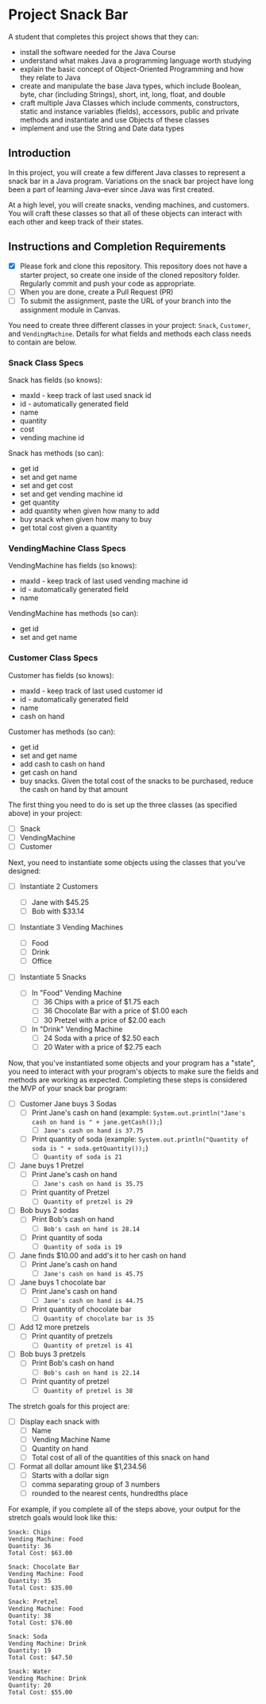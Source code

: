 # Project Snack Bar

A student that completes this project shows that they can:

- install the software needed for the Java Course
- understand what makes Java a programming language worth studying
- explain the basic concept of Object-Oriented Programming and how they relate to Java
- create and manipulate the base Java types, which include Boolean, byte, char (including Strings), short, int, long, float, and double
- craft multiple Java Classes which include comments, constructors, static and instance variables (fields), accessors, public and private methods and instantiate and use Objects of these classes
- implement and use the String and Date data types

## Introduction

In this project, you will create a few different Java classes to represent a snack bar in a Java program. Variations on the snack bar project have long been a part of learning Java–ever since Java was first created.

At a high level, you will create snacks, vending machines, and customers. You will craft these classes so that all of these objects can interact with each other and keep track of their states.

## Instructions and Completion Requirements

- [x] Please fork and clone this repository. This repository does not have a starter project, so create one inside of the cloned repository folder. Regularly commit and push your code as appropriate.
- [ ] When you are done, create a Pull Request (PR)
- [ ] To submit the assignment, paste the URL of your branch into the assignment module in Canvas.

You need to create three different classes in your project: `Snack`, `Customer`, and `VendingMachine`. Details for what fields and methods each class needs to contain are below.

### Snack Class Specs

Snack has fields (so knows):

- maxId - keep track of last used snack id
- id - automatically generated field
- name
- quantity
- cost
- vending machine id

Snack has methods (so can):

- get id
- set and get name
- set and get cost
- set and get vending machine id
- get quantity
- add quantity when given how many to add
- buy snack when given how many to buy
- get total cost given a quantity

### VendingMachine Class Specs

VendingMachine has fields (so knows):

- maxId - keep track of last used vending machine id
- id - automatically generated field
- name

VendingMachine has methods (so can):

- get id
- set and get name

### Customer Class Specs

Customer has fields (so knows):

- maxId - keep track of last used customer id
- id - automatically generated field
- name
- cash on hand

Customer has methods (so can):

- get id
- set and get name
- add cash to cash on hand
- get cash on hand
- buy snacks. Given the total cost of the snacks to be purchased, reduce the cash on hand by that amount

The first thing you need to do is set up the three classes (as specified above) in your project:

- [ ] Snack
- [ ] VendingMachine
- [ ] Customer

Next, you need to instantiate some objects using the classes that you've designed:

- [ ] Instantiate 2 Customers

  - [ ] Jane with $45.25
  - [ ] Bob with $33.14

- [ ] Instantiate 3 Vending Machines

  - [ ] Food
  - [ ] Drink
  - [ ] Office

- [ ] Instantiate 5 Snacks
  - [ ] In "Food" Vending Machine
    - [ ] 36 Chips with a price of $1.75 each
    - [ ] 36 Chocolate Bar with a price of $1.00 each
    - [ ] 30 Pretzel with a price of $2.00 each
  - [ ] In "Drink" Vending Machine
    - [ ] 24 Soda with a price of $2.50 each
    - [ ] 20 Water with a price of $2.75 each

Now, that you've instantiated some objects and your program has a "state", you need to interact with your program's objects to make sure the fields and methods are working as expected. Completing these steps is considered the MVP of your snack bar program:

- [ ] Customer Jane buys 3 Sodas
  - [ ] Print Jane's cash on hand (example: `System.out.println("Jane's cash on hand is " + jane.getCash());`)
    - [ ] `Jane's cash on hand is 37.75`
  - [ ] Print quantity of soda (example: `System.out.println("Quantity of soda is " + soda.getQuantity());`)
    - [ ] `Quantity of soda is 21`
- [ ] Jane buys 1 Pretzel
  - [ ] Print Jane's cash on hand
    - [ ] `Jane's cash on hand is 35.75`
  - [ ] Print quantity of Pretzel
    - [ ] `Quantity of pretzel is 29`
- [ ] Bob buys 2 sodas
  - [ ] Print Bob's cash on hand
    - [ ] `Bob's cash on hand is 28.14`
  - [ ] Print quantity of soda
    - [ ] `Quantity of soda is 19`
- [ ] Jane finds $10.00 and add's it to her cash on hand
  - [ ] Print Jane's cash on hand
    - [ ] `Jane's cash on hand is 45.75`
- [ ] Jane buys 1 chocolate bar
  - [ ] Print Jane's cash on hand
    - [ ] `Jane's cash on hand is 44.75`
  - [ ] Print quantity of chocolate bar
    - [ ] `Quantity of chocolate bar is 35`
- [ ] Add 12 more pretzels
  - [ ] Print quantity of pretzels
    - [ ] `Quantity of pretzel is 41`
- [ ] Bob buys 3 pretzels
  - [ ] Print Bob's cash on hand
    - [ ] `Bob's cash on hand is 22.14`
  - [ ] Print quantity of pretzel
    - [ ] `Quantity of pretzel is 38`

The stretch goals for this project are:

- [ ] Display each snack with
  - [ ] Name
  - [ ] Vending Machine Name
  - [ ] Quantity on hand
  - [ ] Total cost of all of the quantities of this snack on hand
- [ ] Format all dollar amount like $1,234.56
  - [ ] Starts with a dollar sign
  - [ ] comma separating group of 3 numbers
  - [ ] rounded to the nearest cents, hundredths place

For example, if you complete all of the steps above, your output for the stretch goals would look like this:

```TEXT
Snack: Chips
Vending Machine: Food
Quantity: 36
Total Cost: $63.00

Snack: Chocolate Bar
Vending Machine: Food
Quantity: 35
Total Cost: $35.00

Snack: Pretzel
Vending Machine: Food
Quantity: 38
Total Cost: $76.00

Snack: Soda
Vending Machine: Drink
Quantity: 19
Total Cost: $47.50

Snack: Water
Vending Machine: Drink
Quantity: 20
Total Cost: $55.00
```
